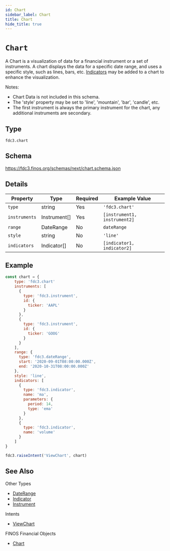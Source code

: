 ```yaml
---
id: Chart
sidebar_label: Chart
title: Chart
hide_title: true
---
```

# `Chart`

A Chart is a visualization of data for a financial instrument or a set of instruments.  A chart displays the data for a specific date range, and uses a specific style, such as lines, bars, etc.  [Indicators](Indicator) may be added to a chart to enhance the visualization.

Notes:

- Chart Data is not included in this schema.
- The 'style' property may be set to 'line', 'mountain', 'bar', 'candle', etc.
- The first instrument is always the primary instrument for the chart, any additional instruments are secondary.


## Type

`fdc3.chart`

## Schema

https://fdc3.finos.org/schemas/next/chart.schema.json

## Details

| Property       | Type       | Required | Example Value                      |
|----------------|------------|----------|------------------------------------|
| `type`         | string     | Yes      | `'fdc3.chart'`                  |
| `instruments` | Instrument[] | Yes     | `[instrument1, instrument2]`  |
| `range`       | DateRange  | No        | `dateRange`                      |
| `style`       | string     | No        | `'line'`                         |
| `indicators` | Indicator[] | No        | `[indicator1, indicator2]`    |

## Example

```js
const chart = {
    type: 'fdc3.chart'
    instruments: [
      {
        type: 'fdc3.instrument',
        id: {
          ticker: 'AAPL'
        }
      },
      {
        type: 'fdc3.instrument',
        id: {
          ticker: 'GOOG'
        }
      }
    ],
    range: {
      type: 'fdc3.dateRange',
      start: '2020-09-01T08:00:00.000Z',
      end: '2020-10-31T08:00:00.000Z'
    },
    style: 'line',
    indicators: [
      {
        type: 'fdc3.indicator',
        name: 'ma',
        parameters: {
          period: 14,
          type: 'ema'
        }
      },
      {
        type: 'fdc3.indicator',
        name: 'volume'
      }
    ]
}

fdc3.raiseIntent('ViewChart', chart)
```

## See Also

Other Types
- [DateRange](DateRange)
- [Indicator](Indicator)
- [Instrument](Instrument)

Intents
- [ViewChart](../../intents/ref/ViewChart)

FINOS Financial Objects
- [Chart](https://fo.finos.org/docs/objects/chart)